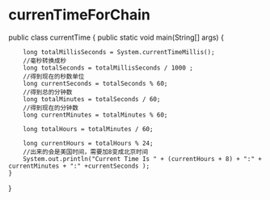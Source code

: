 # currenTimeForChain
public class currentTime {
    public static void main(String[] args) {

        long totalMillisSeconds = System.currentTimeMillis();
        //毫秒转换成秒
        long totalSeconds = totalMillisSeconds / 1000 ;
        //得到现在的秒数单位
        long currentSeconds = totalSeconds % 60;
        //得到总的分钟数
        long totalMinutes = totalSeconds / 60;
        //得到现在的分钟数
        long currentMinutes = totalMinutes % 60;

        long totalHours = totalMinutes / 60;

        long currentHours = totalHours % 24;
        //出来的会是美国时间，需要加8变成北京时间
        System.out.println("Current Time Is " + (currentHours + 8) + ":" + currentMinutes + ":" +currentSeconds );
    }
}
